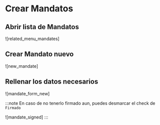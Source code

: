 # Crear Mandatos

## Abrir lista de Mandatos

![related_menu_mandates]

## Crear Mandato nuevo

![new_mandate]

## Rellenar los datos necesarios

![mandate_form_new]

:::note
En caso de no tenerlo firmado aun, puedes desmarcar el check de `Firmado`

![mandate_signed]
:::
